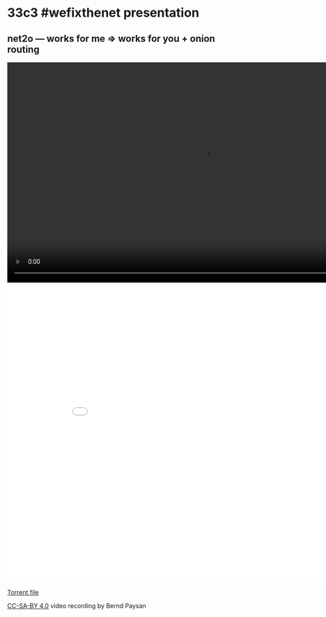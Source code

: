 # 33c3 #wefixthenet presentation #

## net2o — works for me ⇒ works for you + onion routing ##

<video width="900" height="506" controls="controls">
<source src="//net2o.de/33c3/net2o.webm" type='video/webm; codecs="vp9,opus"'>
<source src="//net2o.de/33c3/net2o.mp4" type='video/mp4; codecs="avc1.64001E, mp4a.40.2"'>
<source src="//net2o.de/33c3/net2o.ogv" type='video/ogg; codecs="theora,vorbis"'>
Your browser does not support the video tag.
</video>

<embed src="/net2o/doc/trunk/doc/net2o-33c3.pdf?view=FitH" width="900" height="675" alt="pdf" pluginspage="http://www.adobe.com/products/acrobat/readstep2.html"></embed>

[Torrent file](https://net2o.de/33c3-net2o.torrent)

[CC-SA-BY 4.0](https://creativecommons.org/licenses/by-sa/4.0/) video recording by Bernd Paysan

